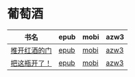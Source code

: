 # 葡萄酒

| 书名 | epub | mobi | azw3 |
| --- | --- | --- | --- |
| [推开红酒的门](http://ct.dalanmei.com/f/31084289-570323663-b30e49) | [epub](http://ct.dalanmei.com/f/31084289-570323663-b30e49) | [mobi](http://ct.dalanmei.com/f/31084289-570168464-f8179a) | [azw3](http://ct.dalanmei.com/f/31084289-571388846-8b4224) |
| [把这瓶开了！](http://ct.dalanmei.com/f/31084289-571774815-ad287c) | [epub](http://ct.dalanmei.com/f/31084289-571774815-ad287c) | [mobi](http://ct.dalanmei.com/f/31084289-571497742-113428) | [azw3](http://ct.dalanmei.com/f/31084289-571871923-474a6a) |
